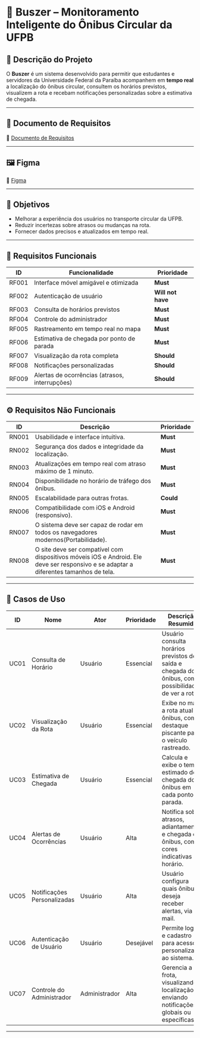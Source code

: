 # 🚌 Buszer – Monitoramento Inteligente do Ônibus Circular da UFPB

## 📌 Descrição do Projeto
O **Buszer** é um sistema desenvolvido para permitir que estudantes e servidores da Universidade Federal da Paraíba acompanhem em **tempo real** a localização do ônibus circular, consultem os horários previstos, visualizem a rota e recebam notificações personalizadas sobre a estimativa de chegada.

---

## 📄 Documento de Requisitos
📎 [Documento de Requisitos](https://docs.google.com/document/d/1R314KmywxrJnf8lMydXkawByNYNznzh-jtw5UZWZ9bg/edit?usp=sharing)

---

## 🖼️ Figma
📎 [Figma](https://www.figma.com/design/MKuAPXkBIQiSlbQawefPYG/Buszer?node-id=0-1&t=GU1cPnVYtCyvlirA-1)

---

## 🎯 Objetivos
- Melhorar a experiência dos usuários no transporte circular da UFPB.
- Reduzir incertezas sobre atrasos ou mudanças na rota.
- Fornecer dados precisos e atualizados em tempo real.

---

## 📱 Requisitos Funcionais
| ID      | Funcionalidade | Prioridade |
|---------|---------------|------------|
| RF001 | Interface móvel amigável e otimizada | **Must** |
| RF002 | Autenticação de usuário | **Will not have** |
| RF003 | Consulta de horários previstos | **Must** |
| RF004 | Controle do administrador | **Must** |
| RF005 | Rastreamento em tempo real no mapa | **Must** |
| RF006 | Estimativa de chegada por ponto de parada | **Must** |
| RF007 | Visualização da rota completa | **Should** |
| RF008 | Notificações personalizadas | **Should** |
| RF009 | Alertas de ocorrências (atrasos, interrupções) | **Should** |

---

## ⚙️ Requisitos Não Funcionais
| ID      | Descrição | Prioridade |
|---------|-----------|------------|
| RN001 | Usabilidade e interface intuitiva. | **Must** |
| RN002 | Segurança dos dados e integridade da localização. | **Must** |
| RN003 | Atualizações em tempo real com atraso máximo de 1 minuto. | **Must** |
| RN004 | Disponibilidade no horário de tráfego dos ônibus. | **Must** |
| RN005 | Escalabilidade para outras frotas. | **Could** |
| RN006 | Compatibilidade com iOS e Android (responsivo). | **Must** |
| RN007 | O sistema deve ser capaz de rodar em todos os navegadores modernos(Portabilidade). | **Must** |
| RN008 |  O site deve ser compatível com dispositivos móveis iOS e Android. Ele deve ser responsivo e se adaptar a diferentes tamanhos de tela. | **Must** |

---

## 📖 Casos de Uso

| ID   | Nome | Ator | Prioridade | Descrição Resumida |
|------|------|------|------------|--------------------|
| UC01 | Consulta de Horário | Usuário | Essencial | Usuário consulta horários previstos de saída e chegada dos ônibus, com possibilidade de ver a rota. |
| UC02 | Visualização da Rota | Usuário | Essencial | Exibe no mapa a rota atual do ônibus, com destaque piscante para o veículo rastreado. |
| UC03 | Estimativa de Chegada | Usuário | Essencial | Calcula e exibe o tempo estimado de chegada do ônibus em cada ponto de parada. |
| UC04 | Alertas de Ocorrências | Usuário | Alta | Notifica sobre atrasos, adiantamentos e chegada do ônibus, com cores indicativas no horário. |
| UC05 | Notificações Personalizadas | Usuário | Alta | Usuário configura quais ônibus deseja receber alertas, via e-mail. |
| UC06 | Autenticação de Usuário | Usuário | Desejável | Permite login e cadastro para acesso personalizado ao sistema. |
| UC07 | Controle do Administrador | Administrador | Alta | Gerencia a frota, visualizando localização e enviando notificações globais ou específicas. |

---


